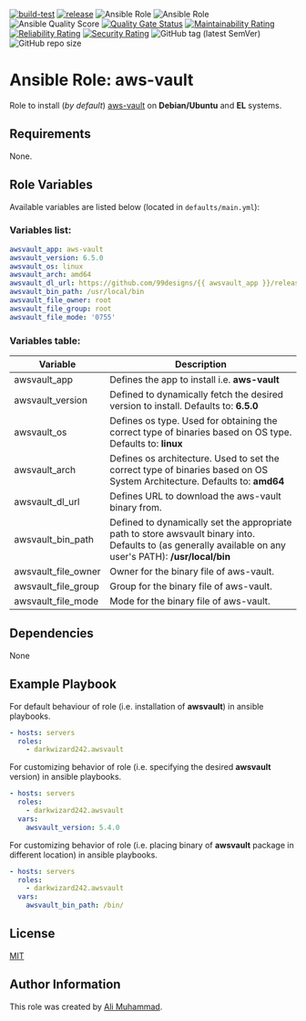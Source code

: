 [![build-test](https://github.com/darkwizard242/ansible-role-awsvault/workflows/build-and-test/badge.svg?branch=master)](https://github.com/darkwizard242/ansible-role-awsvault/actions?query=workflow%3Abuild-and-test) [![release](https://github.com/darkwizard242/ansible-role-awsvault/workflows/release/badge.svg)](https://github.com/darkwizard242/ansible-role-awsvault/actions?query=workflow%3Arelease) ![Ansible Role](https://img.shields.io/ansible/role/47488?color=dark%20green%20) ![Ansible Role](https://img.shields.io/ansible/role/d/47488?label=role%20downloads) ![Ansible Quality Score](https://img.shields.io/ansible/quality/47488?label=ansible%20quality%20score) [![Quality Gate Status](https://sonarcloud.io/api/project_badges/measure?project=ansible-role-awsvault&metric=alert_status)](https://sonarcloud.io/dashboard?id=ansible-role-awsvault) [![Maintainability Rating](https://sonarcloud.io/api/project_badges/measure?project=ansible-role-awsvault&metric=sqale_rating)](https://sonarcloud.io/dashboard?id=ansible-role-awsvault) [![Reliability Rating](https://sonarcloud.io/api/project_badges/measure?project=ansible-role-awsvault&metric=reliability_rating)](https://sonarcloud.io/dashboard?id=ansible-role-awsvault) [![Security Rating](https://sonarcloud.io/api/project_badges/measure?project=ansible-role-awsvault&metric=security_rating)](https://sonarcloud.io/dashboard?id=ansible-role-awsvault) ![GitHub tag (latest SemVer)](https://img.shields.io/github/tag/darkwizard242/ansible-role-awsvault?label=release) ![GitHub repo size](https://img.shields.io/github/repo-size/darkwizard242/ansible-role-awsvault?color=orange&style=flat-square)

# Ansible Role: aws-vault

Role to install (_by default_) [aws-vault](https://github.com/99designs/aws-vault) on **Debian/Ubuntu** and **EL** systems.

## Requirements

None.

## Role Variables

Available variables are listed below (located in `defaults/main.yml`):

### Variables list:

```yaml
awsvault_app: aws-vault
awsvault_version: 6.5.0
awsvault_os: linux
awsvault_arch: amd64
awsvault_dl_url: https://github.com/99designs/{{ awsvault_app }}/releases/download/v{{ awsvault_version }}/{{ awsvault_app }}-{{ awsvault_arch }}-{{ awsvault_arch }}
awsvault_bin_path: /usr/local/bin
awsvault_file_owner: root
awsvault_file_group: root
awsvault_file_mode: '0755'
```

### Variables table:

Variable            | Description
------------------- | ----------------------------------------------------------------------------------------------------------------------------------------------------------
awsvault_app        | Defines the app to install i.e. **aws-vault**
awsvault_version    | Defined to dynamically fetch the desired version to install. Defaults to: **6.5.0**
awsvault_os         | Defines os type. Used for obtaining the correct type of binaries based on OS type. Defaults to: **linux**
awsvault_arch       | Defines os architecture. Used to set the correct type of binaries based on OS System Architecture. Defaults to: **amd64**
awsvault_dl_url     | Defines URL to download the aws-vault binary from.
awsvault_bin_path   | Defined to dynamically set the appropriate path to store awsvault binary into. Defaults to (as generally available on any user's PATH): **/usr/local/bin**
awsvault_file_owner | Owner for the binary file of aws-vault.
awsvault_file_group | Group for the binary file of aws-vault.
awsvault_file_mode  | Mode for the binary file of aws-vault.

## Dependencies

None

## Example Playbook

For default behaviour of role (i.e. installation of **awsvault**) in ansible playbooks.

```yaml
- hosts: servers
  roles:
    - darkwizard242.awsvault
```

For customizing behavior of role (i.e. specifying the desired **awsvault** version) in ansible playbooks.

```yaml
- hosts: servers
  roles:
    - darkwizard242.awsvault
  vars:
    awsvault_version: 5.4.0
```

For customizing behavior of role (i.e. placing binary of **awsvault** package in different location) in ansible playbooks.

```yaml
- hosts: servers
  roles:
    - darkwizard242.awsvault
  vars:
    awsvault_bin_path: /bin/
```

## License

[MIT](https://github.com/darkwizard242/ansible-role-awsvault/blob/master/LICENSE)

## Author Information

This role was created by [Ali Muhammad](https://www.linkedin.com/in/ali-muhammad-759791130/).
